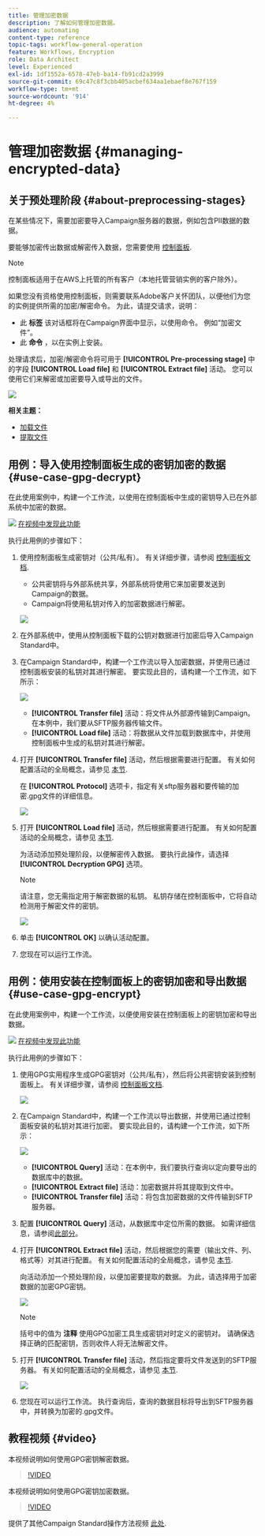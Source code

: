 ```yaml
---
title: 管理加密数据
description: 了解如何管理加密数据。
audience: automating
content-type: reference
topic-tags: workflow-general-operation
feature: Workflows, Encryption
role: Data Architect
level: Experienced
exl-id: 1df1552a-6578-47eb-ba14-fb91cd2a3999
source-git-commit: 69c47c8f3cbb405acbef634aa1ebaef8e767f159
workflow-type: tm+mt
source-wordcount: '914'
ht-degree: 4%

---
```


# 管理加密数据 {#managing-encrypted-data}

## 关于预处理阶段 {#about-preprocessing-stages}

在某些情况下，需要加密要导入Campaign服务器的数据，例如包含PII数据的数据。

要能够加密传出数据或解密传入数据，您需要使用 [控制面板](https://experienceleague.adobe.com/docs/control-panel/using/instances-settings/gpg-keys-management.html?lang=zh-Hans).

>[!NOTE]
>
>控制面板适用于在AWS上托管的所有客户（本地托管营销实例的客户除外）。

如果您没有资格使用控制面板，则需要联系Adobe客户关怀团队，以便他们为您的实例提供所需的加密/解密命令。 为此，请提交请求，说明：

* 此 **标签** 该对话框将在Campaign界面中显示，以使用命令。 例如“加密文件”。
* 此 **命令** ，以在实例上安装。

处理请求后，加密/解密命令将可用于 **[!UICONTROL Pre-processing stage]** 中的字段 **[!UICONTROL Load file]** 和 **[!UICONTROL Extract file]** 活动。 您可以使用它们来解密或加密要导入或导出的文件。

![](assets/preprocessing-encryption.png)

**相关主题：**

* [加载文件](../../automating/using/load-file.md)
* [提取文件](../../automating/using/extract-file.md)

## 用例：导入使用控制面板生成的密钥加密的数据 {#use-case-gpg-decrypt}

在此使用案例中，构建一个工作流，以使用在控制面板中生成的密钥导入已在外部系统中加密的数据。

![](assets/do-not-localize/how-to-video.png) [在视频中发现此功能](#video)

执行此用例的步骤如下：

1. 使用控制面板生成密钥对（公共/私有）。 有关详细步骤，请参阅 [控制面板文档](https://experienceleague.adobe.com/docs/control-panel/using/instances-settings/gpg-keys-management.html#decrypting-data).

   * 公共密钥将与外部系统共享，外部系统将使用它来加密要发送到Campaign的数据。
   * Campaign将使用私钥对传入的加密数据进行解密。

   ![](assets/gpg_generate.png)

1. 在外部系统中，使用从控制面板下载的公钥对数据进行加密后导入Campaign Standard中。

1. 在Campaign Standard中，构建一个工作流以导入加密数据，并使用已通过控制面板安装的私钥对其进行解密。 要实现此目的，请构建一个工作流，如下所示：

   ![](assets/gpg_workflow.png)

   * **[!UICONTROL Transfer file]** 活动：将文件从外部源传输到Campaign。 在本例中，我们要从SFTP服务器传输文件。
   * **[!UICONTROL Load file]** 活动：将数据从文件加载到数据库中，并使用控制面板中生成的私钥对其进行解密。

1. 打开 **[!UICONTROL Transfer file]** 活动，然后根据需要进行配置。 有关如何配置活动的全局概念，请参见 [本节](../../automating/using/load-file.md).

   在 **[!UICONTROL Protocol]** 选项卡，指定有关sftp服务器和要传输的加密.gpg文件的详细信息。

   ![](assets/gpg_transfer.png)

1. 打开 **[!UICONTROL Load file]** 活动，然后根据需要进行配置。 有关如何配置活动的全局概念，请参见 [本节](../../automating/using/load-file.md).

   为活动添加预处理阶段，以便解密传入数据。 要执行此操作，请选择 **[!UICONTROL Decryption GPG]** 选项。

   >[!NOTE]
   >
   >请注意，您无需指定用于解密数据的私钥。 私钥存储在控制面板中，它将自动检测用于解密文件的密钥。

   ![](assets/gpg_load.png)

1. 单击 **[!UICONTROL OK]** 以确认活动配置。

1. 您现在可以运行工作流。

## 用例：使用安装在控制面板上的密钥加密和导出数据 {#use-case-gpg-encrypt}

在此使用案例中，构建一个工作流，以便使用安装在控制面板上的密钥加密和导出数据。

![](assets/do-not-localize/how-to-video.png) [在视频中发现此功能](#video)

执行此用例的步骤如下：

1. 使用GPG实用程序生成GPG密钥对（公共/私有），然后将公共密钥安装到控制面板上。 有关详细步骤，请参阅 [控制面板文档](https://experienceleague.adobe.com/docs/control-panel/using/instances-settings/gpg-keys-management.html#encrypting-data).

   ![](assets/gpg_install.png)

1. 在Campaign Standard中，构建一个工作流以导出数据，并使用已通过控制面板安装的私钥对其进行加密。 要实现此目的，请构建一个工作流，如下所示：

   ![](assets/gpg-workflow-export.png)

   * **[!UICONTROL Query]** 活动：在本例中，我们要执行查询以定向要导出的数据库中的数据。
   * **[!UICONTROL Extract file]** 活动：加密数据并将其提取到文件中。
   * **[!UICONTROL Transfer file]** 活动：将包含加密数据的文件传输到SFTP服务器。

1. 配置 **[!UICONTROL Query]** 活动，从数据库中定位所需的数据。 如需详细信息，请参阅[此部分](../../automating/using/query.md)。

1. 打开 **[!UICONTROL Extract file]** 活动，然后根据您的需要（输出文件、列、格式等）对其进行配置。 有关如何配置活动的全局概念，请参见 [本节](../../automating/using/extract-file.md).

   向活动添加一个预处理阶段，以便加密要提取的数据。 为此，请选择用于加密数据的加密GPG密钥。

   ![](assets/gpg-extract-stage.png)

   >[!NOTE]
   >
   >括号中的值为 **注释** 使用GPG加密工具生成密钥对时定义的密钥对。 请确保选择正确的匹配密钥，否则收件人将无法解密文件。

1. 打开 **[!UICONTROL Transfer file]** 活动，然后指定要将文件发送到的SFTP服务器。 有关如何配置活动的全局概念，请参见 [本节](../../automating/using/transfer-file.md).

   ![](assets/gpg-transfer-encrypt.png)

1. 您现在可以运行工作流。 执行查询后，查询的数据目标将导出到SFTP服务器中，并转换为加密的.gpg文件。

## 教程视频 {#video}

本视频说明如何使用GPG密钥解密数据。

>[!VIDEO](https://video.tv.adobe.com/v/35753?quality=12)

本视频说明如何使用GPG密钥加密数据。

>[!VIDEO](https://video.tv.adobe.com/v/36380?quality=12)

提供了其他Campaign Standard操作方法视频 [此处](https://experienceleague.adobe.com/docs/campaign-standard-learn/tutorials/overview.html?lang=zh-Hans).

